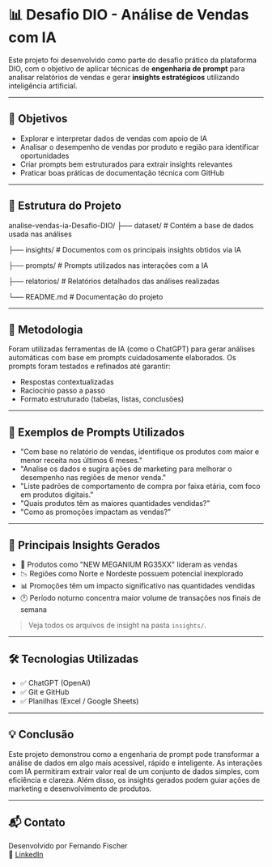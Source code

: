 # 📊 Desafio DIO - Análise de Vendas com IA

Este projeto foi desenvolvido como parte do desafio prático da plataforma DIO, com o objetivo de aplicar técnicas de **engenharia de prompt** para analisar relatórios de vendas e gerar **insights estratégicos** utilizando inteligência artificial.

---

## 🎯 Objetivos

- Explorar e interpretar dados de vendas com apoio de IA
- Analisar o desempenho de vendas por produto e região para identificar oportunidades
- Criar prompts bem estruturados para extrair insights relevantes
- Praticar boas práticas de documentação técnica com GitHub

---

## 🧩 Estrutura do Projeto

analise-vendas-ia-Desafio-DIO/
├── dataset/ # Contém a base de dados usada nas análises

├── insights/ # Documentos com os principais insights obtidos via IA

├── prompts/ # Prompts utilizados nas interações com a IA

├── relatorios/ # Relatórios detalhados das análises realizadas

└── README.md # Documentação do projeto

---

## 🧠 Metodologia

Foram utilizadas ferramentas de IA (como o ChatGPT) para gerar análises automáticas com base em prompts cuidadosamente elaborados. Os prompts foram testados e refinados até garantir:

- Respostas contextualizadas
- Raciocínio passo a passo
- Formato estruturado (tabelas, listas, conclusões)

---

## 📝 Exemplos de Prompts Utilizados

- "Com base no relatório de vendas, identifique os produtos com maior e menor receita nos últimos 6 meses."
- "Analise os dados e sugira ações de marketing para melhorar o desempenho nas regiões de menor venda."
- "Liste padrões de comportamento de compra por faixa etária, com foco em produtos digitais."
- "Quais produtos têm as maiores quantidades vendidas?"
- "Como as promoções impactam as vendas?"

---

## 📌 Principais Insights Gerados

- 🚀 Produtos como "NEW MEGANIUM RG35XX" lideram as vendas
- 📉 Regiões como Norte e Nordeste possuem potencial inexplorado
- 📊 Promoções têm um impacto significativo nas quantidades vendidas
- 🕐 Período noturno concentra maior volume de transações nos finais de semana

> Veja todos os arquivos de insight na pasta `insights/`.

---

## 🛠️ Tecnologias Utilizadas

- ✅ ChatGPT (OpenAI)
- ✅ Git e GitHub
- ✅ Planilhas (Excel / Google Sheets)

---

## 💡 Conclusão

Este projeto demonstrou como a engenharia de prompt pode transformar a análise de dados em algo mais acessível, rápido e inteligente. As interações com IA permitiram extrair valor real de um conjunto de dados simples, com eficiência e clareza. Além disso, os insights gerados podem guiar ações de marketing e desenvolvimento de produtos.

---

## 📬 Contato

Desenvolvido por Fernando Fischer  
🔗 [LinkedIn](https://www.linkedin.com/in/fernando-fischer-1990/)
